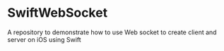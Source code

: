 # SwiftWebSocket
A repository to demonstrate how to use Web socket to create client and server on iOS using Swift
